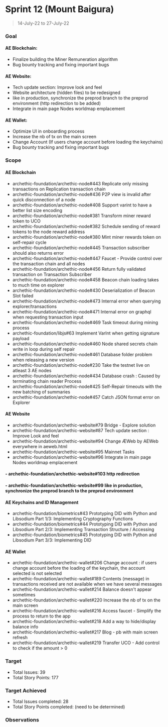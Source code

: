 # Sprint 12 (Mount Baigura)

> 14-July-22 to 27-July-22

### Goal

#### AE Blockchain:
- Finalize building the Miner Remuneration algorithm
- Bug bounty tracking and fixing important bugs

#### AE Website: 
- Tech update section: Improve look and feel
- Website architecture (hidden files) to be redesigned
- like in production, synchronize the preprod branch to the preprod environment (http redirection to be added)
- Integrate in main page Nodes worldmap emplacement

#### AE Wallet:
- Optimize UI in onboarding process
- Increase the nb of tx on the main screen
- Change Account (If users change account before loading the keychains)
- Bug bounty tracking and fixing important bugs 

### Scope

#### AE Blockchain
 - archethic-foundation/archethic-node#443 Replicate only missing transactions on Replication transaction chain
 - archethic-foundation/archethic-node#436 P2P view is invalid after quick disconnection of a node
 - archethic-foundation/archethic-node#408 Support varint to have a better list size encoding
 - archethic-foundation/archethic-node#381 Transform miner reward token to UCO
 - archethic-foundation/archethic-node#382 Schedule sending of reward tokens to the node reward address
 - archethic-foundation/archethic-node#380 Mint miner rewards token on self-repair cycle
 - archethic-foundation/archethic-node#445 Transaction subscriber should also returns error
 - archethic-foundation/archethic-node#447 Faucet - Provide control over the transaction chain and all nodes
 - archethic-foundation/archethic-node#456 Return fully validated transaction on Transaction Subscriber
 - archethic-foundation/archethic-node#458 Beacon chain loading takes to much time on explorer
 - archethic-foundation/archethic-node#430 Deserialization of Beacon Slot failed
 - archethic-foundation/archethic-node#473 Internal error when querying explorer/transactions
 - archethic-foundation/archethic-node#471 Internal error on graphql when requesting transaction input
 - archethic-foundation/archethic-node#469 Task timeout during mining process
 - archethic-foundation/libjs#63 Implement VarInt when getting signature payload
 - archethic-foundation/archethic-node#460 Node shared secrets chain write in loop during self repair
 - archethic-foundation/archethic-node#461 Database folder problem when releasing a new version
 - archethic-foundation/archethic-node#230 Take the testnet live on atleast 3 AE nodes
 - archethic-foundation/archethic-node#434 Database crash : Caused by terminating chain reader Process
 - archethic-foundation/archethic-node#425 Self-Repair timeouts with the new batching of summaries
 - archethic-foundation/archethic-node#457 Catch JSON format error on Explorer

#### AE Website
- archethic-foundation/archethic-website#79 Bridge - Explore solution
- archethic-foundation/archethic-website#87 Tech update section : Improve Look and feel
- archethic-foundation/archethic-website#94 Change ÆWeb by AEWeb everywhere in aeweb.html
- archethic-foundation/archethic-website#95 Mainnet Tasks
- archethic-foundation/archethic-website#96 Integrate in main page Nodes worldmap emplacement
#### - archethic-foundation/archethic-website#103 http redirection
#### - archethic-foundation/archethic-website#99 like in production, synchronize the preprod branch to the preprod environment

#### AE Keychains and ID Management
- archethic-foundation/biometrics#43 Prototyping DID with Python and Libsodium Part 1/3: Implementing Cryptography Functions
- archethic-foundation/biometrics#44 Prototyping DID with Python and Libsodium Part 2/3: Implementing Transaction Structure / Accessing
- archethic-foundation/biometrics#45 Prototyping DID with Python and Libsodium Part 3/3: Implementing DID

#### AE Wallet
- archethic-foundation/archethic-wallet#206 Change account : if users change account before the loading of the keychain, the account selected is not selected
- archethic-foundation/archethic-wallet#189 Contents (message) in transactions received are not available when we have several messages
- archethic-foundation/archethic-wallet#214 Balance doesn't appear sometimes
- archethic-foundation/archethic-wallet#220 Increase the nb of tx on the main screen
- archethic-foundation/archethic-wallet#216 Access faucet - Simplify the process to return to the app
- archethic-foundation/archethic-wallet#218 Add a way to hide/display balance info
- archethic-foundation/archethic-wallet#217 Blog - pb with main screen refresh
- archethic-foundation/archethic-wallet#219 Transfer UCO - Add control to check if the amount > 0

### Target
- Total Issues: 39
- Total Story Points: 177

### Target Achieved
- Total Issues completed: 28
- Total Story Points completed: (need to be determined)

### Observations 

